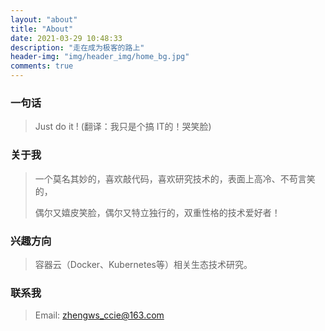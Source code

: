 ```yaml
---
layout: "about"
title: "About"
date: 2021-03-29 10:48:33
description: "走在成为极客的路上"
header-img: "img/header_img/home_bg.jpg"
comments: true
---
```


### 一句话

>Just do it !    (翻译：我只是个搞 IT的！哭笑脸)

### 关于我

>一个莫名其妙的，喜欢敲代码，喜欢研究技术的，表面上高冷、不苟言笑的，
>
>偶尔又嬉皮笑脸，偶尔又特立独行的，双重性格的技术爱好者！

### 兴趣方向

> 容器云（Docker、Kubernetes等）相关生态技术研究。


### 联系我

>Email: zhengws_ccie@163.com

